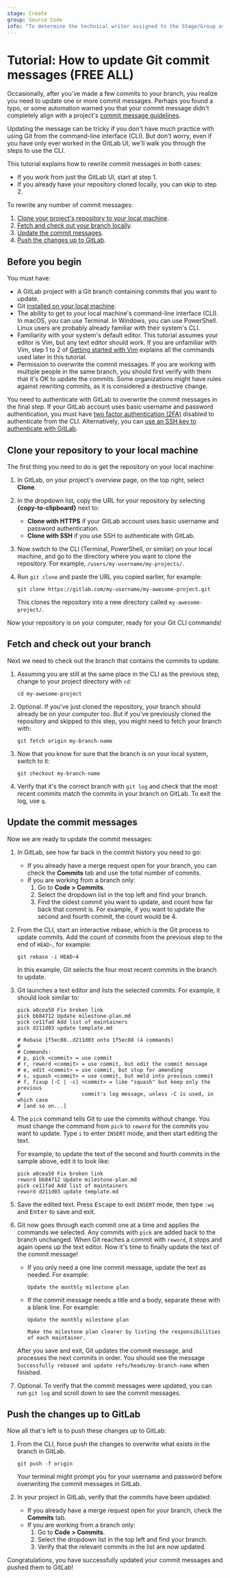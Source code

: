 ```yaml
---
stage: Create
group: Source Code
info: "To determine the technical writer assigned to the Stage/Group associated with this page, see https://about.gitlab.com/handbook/product/ux/technical-writing/#assignments"
---
```


# Tutorial: How to update Git commit messages **(FREE ALL)**

Occasionally, after you've made a few commits to your branch, you realize you need
to update one or more commit messages. Perhaps you found a typo, or some automation warned you
that your commit message didn't completely align with a project's
[commit message guidelines](../../development/contributing/merge_request_workflow.md#commit-messages-guidelines).

Updating the message can be tricky if you don't have much practice with using Git
from the command-line interface (CLI). But don't worry, even if you have only ever worked in
the GitLab UI, we'll walk you through the steps to use the CLI.

This tutorial explains how to rewrite commit messages in both cases:

- If you work from just the GitLab UI, start at step 1.
- If you already have your repository cloned locally, you can skip to step 2.

To rewrite any number of commit messages:

1. [Clone your project's repository to your local machine](#clone-your-repository-to-your-local-machine).
1. [Fetch and check out your branch locally](#fetch-and-check-out-your-branch).
1. [Update the commit messages](#update-the-commit-messages).
1. [Push the changes up to GitLab](#push-the-changes-up-to-gitlab).

## Before you begin

You must have:

- A GitLab project with a Git branch containing commits that you want to update.
- Git [installed on your local machine](../../topics/git/how_to_install_git/index.md).
- The ability to get to your local machine's command-line interface (CLI). In macOS,
  you can use Terminal. In Windows, you can use PowerShell. Linux users are probably
  already familiar with their system's CLI.
- Familiarity with your system's default editor. This tutorial assumes your editor is Vim,
  but any text editor should work. If you are unfamiliar with Vim, step 1 to 2 of
  [Getting started with Vim](https://opensource.com/article/19/3/getting-started-vim)
  explains all the commands used later in this tutorial.
- Permission to overwrite the commit messages. If you are working with multiple people in the same branch,
  you should first verify with them that it's OK to update the commits. Some organizations might
  have rules against rewriting commits, as it is considered a destructive change.

You need to authenticate with GitLab to overwrite the commit messages in the final step.
If your GitLab account uses basic username and password authentication, you must have
[two factor authentication (2FA)](../../user/profile/account/two_factor_authentication.md)
disabled to authenticate from the CLI. Alternatively, you can [use an SSH key to authenticate with GitLab](../../user/ssh.md).

## Clone your repository to your local machine

The first thing you need to do is get the repository on your local machine:

1. In GitLab, on your project's overview page, on the top right, select **Clone**.
1. In the dropdown list, copy the URL for your repository by selecting **{copy-to-clipboard}** next to:
   - **Clone with HTTPS** if your GitLab account uses basic username and password authentication.
   - **Clone with SSH** if you use SSH to authenticate with GitLab.
1. Now switch to the CLI (Terminal, PowerShell, or similar) on your local machine, and go to
   the directory where you want to clone the repository. For example, `/users/my-username/my-projects/`.
1. Run `git clone` and paste the URL you copied earlier, for example:

   ```shell
   git clone https://gitlab.com/my-username/my-awesome-project.git
   ```

   This clones the repository into a new directory called `my-awesome-project/`.

Now your repository is on your computer, ready for your Git CLI commands!

## Fetch and check out your branch

Next we need to check out the branch that contains the commits to update.

1. Assuming you are still at the same place in the CLI as the previous step,
   change to your project directory with `cd`:

   ```shell
   cd my-awesome-project
   ```

1. Optional. If you've just cloned the repository, your branch should already be
   on your computer too. But if you've previously cloned the repository and skipped
   to this step, you might need to fetch your branch with:

   ```shell
   git fetch origin my-branch-name
   ```

1. Now that you know for sure that the branch is on your local system, switch to it:

   ```shell
   git checkout my-branch-name
   ```

1. Verify that it's the correct branch with `git log` and check that the most recent commits
   match the commits in your branch on GitLab. To exit the log, use `q`.

## Update the commit messages

Now we are ready to update the commit messages:

1. In GitLab, see how far back in the commit history you need to go:

   - If you already have a merge request open for your branch, you can check the
     **Commits** tab and use the total number of commits.
   - If you are working from a branch only:
     1. Go to **Code > Commits**.
     1. Select the dropdown list in the top left and find your branch.
     1. Find the oldest commit you want to update, and count how far back that commit is.
        For example, if you want to update the second and fourth commit, the count would be 4.

1. From the CLI, start an interactive rebase, which is the Git process to update commits.
   Add the count of commits from the previous step to the end of `HEAD~`, for example:

   ```shell
   git rebase -i HEAD~4
   ```

   In this example, Git selects the four most recent commits in the branch to update.

1. Git launches a text editor and lists the selected commits.
   For example, it should look similar to:

   ```shell
   pick a0cea50 Fix broken link
   pick bb84712 Update milestone-plan.md
   pick ce11fad Add list of maintainers
   pick d211d03 update template.md

   # Rebase 1f5ec88..d211d03 onto 1f5ec88 (4 commands)
   #
   # Commands:
   # p, pick <commit> = use commit
   # r, reword <commit> = use commit, but edit the commit message
   # e, edit <commit> = use commit, but stop for amending
   # s, squash <commit> = use commit, but meld into previous commit
   # f, fixup [-C | -c] <commit> = like "squash" but keep only the previous
   #                    commit's log message, unless -C is used, in which case
   # [and so on...]
   ```

1. The `pick` command tells Git to use the commits without change. You must change
   the command from `pick` to `reword` for the commits you want to update.
   Type `i` to enter `INSERT` mode, and then start editing the text.

   For example, to update the text of the second and fourth commits in the sample above,
   edit it to look like:

   ```shell
   pick a0cea50 Fix broken link
   reword bb84712 Update milestone-plan.md
   pick ce11fad Add list of maintainers
   reword d211d03 update template.md
   ```

1. Save the edited text. Press <kbd>Escape</kbd> to exit `INSERT` mode,
   then type `:wq` and <kbd>Enter</kbd> to save and exit.

1. Git now goes through each commit one at a time and applies the commands we selected.
   Any commits with `pick` are added back to the branch unchanged. When Git reaches a commit
   with `reword`, it stops and again opens up the text editor. Now it's time to finally update
   the text of the commit message!

   - If you only need a one line commit message, update the text as needed. For example:

     ```plaintext
     Update the monthly milestone plan
     ```

   - If the commit message needs a title and a body, separate these with a blank line. For example:

     ```plaintext
     Update the monthly milestone plan

     Make the milestone plan clearer by listing the responsibilities
     of each maintainer.
     ```

   After you save and exit, Git updates the commit message, and processes the next
   commits in order. You should see the message `Successfully rebased and update refs/heads/my-branch-name`
   when finished.

1. Optional. To verify that the commit messages were updated, you can run `git log`
   and scroll down to see the commit messages.

## Push the changes up to GitLab

Now all that's left is to push these changes up to GitLab:

1. From the CLI, force push the changes to overwrite what exists in the branch in GitLab.

   ```shell
   git push -f origin
   ```

   Your terminal might prompt you for your username and password before overwriting
   the commit messages in GitLab.

1. In your project in GitLab, verify that the commits have been updated:

   - If you already have a merge request open for your branch, check the **Commits** tab.
   - If you are working from a branch only:
     1. Go to **Code > Commits**.
     1. Select the dropdown list in the top left and find your branch.
     1. Verify that the relevant commits in the list are now updated.

Congratulations, you have successfully updated your commit messages and pushed them to GitLab!
